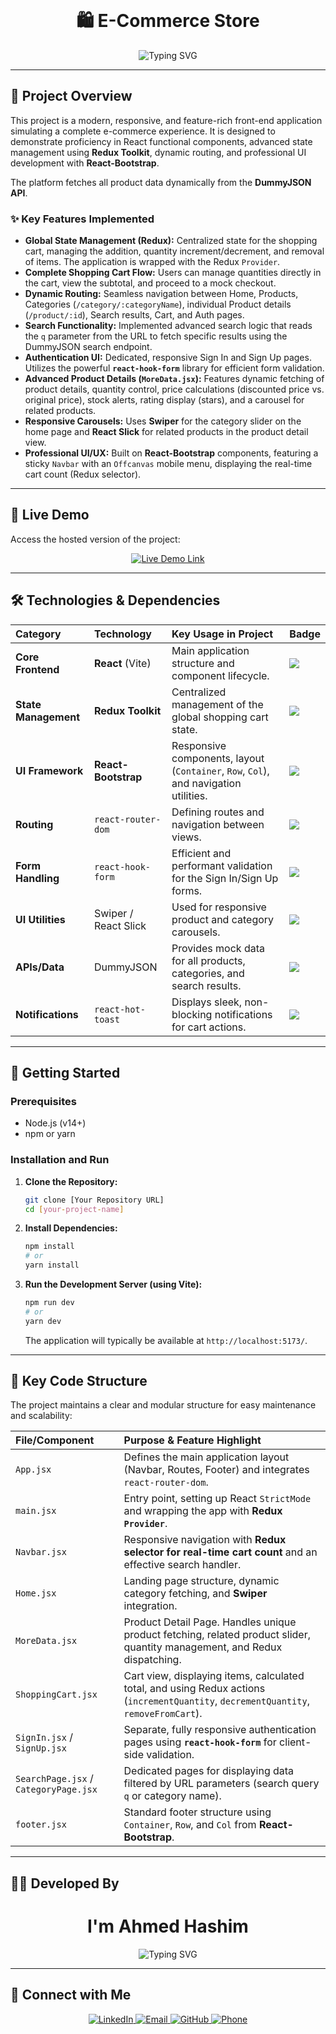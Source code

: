<br>
<h1 align="center">
    🛍️ E-Commerce Store
</h1>

<div align="center">
  <img src="https://readme-typing-svg.herokuapp.com?font=Fira+Code&weight=600&pause=1000&color=28a745&center=true&vCenter=true&width=750&lines=A+Full-Featured+E-Commerce+Front-end;Built+with+React%2C+Redux%2C+and+React-Bootstrap;Complete+Shopping+Experience+and+User+Authentication;" alt="Typing SVG" />
</div>

---

## 🎯 Project Overview

This project is a modern, responsive, and feature-rich front-end application simulating a complete e-commerce experience. It is designed to demonstrate proficiency in React functional components, advanced state management using **Redux Toolkit**, dynamic routing, and professional UI development with **React-Bootstrap**.

The platform fetches all product data dynamically from the **DummyJSON API**.

### ✨ Key Features Implemented

* **Global State Management (Redux):** Centralized state for the shopping cart, managing the addition, quantity increment/decrement, and removal of items. The application is wrapped with the Redux `Provider`.
* **Complete Shopping Cart Flow:** Users can manage quantities directly in the cart, view the subtotal, and proceed to a mock checkout.
* **Dynamic Routing:** Seamless navigation between Home, Products, Categories (`/category/:categoryName`), individual Product details (`/product/:id`), Search results, Cart, and Auth pages.
* **Search Functionality:** Implemented advanced search logic that reads the `q` parameter from the URL to fetch specific results using the DummyJSON search endpoint.
* **Authentication UI:** Dedicated, responsive Sign In and Sign Up pages. Utilizes the powerful **`react-hook-form`** library for efficient form validation.
* **Advanced Product Details (`MoreData.jsx`):** Features dynamic fetching of product details, quantity control, price calculations (discounted price vs. original price), stock alerts, rating display (stars), and a carousel for related products.
* **Responsive Carousels:** Uses **Swiper** for the category slider on the home page and **React Slick** for related products in the product detail view.
* **Professional UI/UX:** Built on **React-Bootstrap** components, featuring a sticky `Navbar` with an `Offcanvas` mobile menu, displaying the real-time cart count (Redux selector).

---

## 🔗 Live Demo

Access the hosted version of the project:

<div align="center">
  <a href="https://ahmed-hashim2024.github.io/E-commarcy/">
    <img src="https://img.shields.io/badge/VIEW%20LIVE%20PROJECT-28a745?style=for-the-badge&logo=vercel&logoColor=white" alt="Live Demo Link" />
  </a>
</div>

---

## 🛠️ Technologies & Dependencies

| Category | Technology | Key Usage in Project | Badge |
| :--- | :--- | :--- | :--- |
| **Core Frontend** | **React** (Vite) | Main application structure and component lifecycle. | <img src="https://img.shields.io/badge/React-20232A?style=for-the-badge&logo=react&logoColor=61DAFB" /> |
| **State Management** | **Redux Toolkit** | Centralized management of the global shopping cart state. | <img src="https://img.shields.io/badge/Redux-593D88?style=for-the-badge&logo=redux&logoColor=white" /> |
| **UI Framework** | **React-Bootstrap** | Responsive components, layout (`Container`, `Row`, `Col`), and navigation utilities. | <img src="https://img.shields.io/badge/Bootstrap-563D7C?style=for-the-badge&logo=bootstrap&logoColor=white" /> |
| **Routing** | `react-router-dom` | Defining routes and navigation between views. | <img src="https://img.shields.io/badge/React_Router-CA4245?style=for-the-badge&logo=react-router&logoColor=white" /> |
| **Form Handling** | `react-hook-form` | Efficient and performant validation for the Sign In/Sign Up forms. | <img src="https://img.shields.io/badge/React%20Hook%20Form-EC5990?style=for-the-badge&logo=reacthookform&logoColor=white" /> |
| **UI Utilities** | Swiper / React Slick | Used for responsive product and category carousels. | <img src="https://img.shields.io/badge/Carousel-Swiper-007AFF?style=for-the-badge&logo=swiper&logoColor=white" /> |
| **APIs/Data** | DummyJSON | Provides mock data for all products, categories, and search results. | <img src="https://img.shields.io/badge/API-Data%20Fetching-4EAA25?style=for-the-badge" /> |
| **Notifications** | `react-hot-toast` | Displays sleek, non-blocking notifications for cart actions. | <img src="https://img.shields.io/badge/Toast-Notifications-FF9900?style=for-the-badge&logo=react&logoColor=white" /> |

---

## 🚀 Getting Started

### Prerequisites

* Node.js (v14+)
* npm or yarn

### Installation and Run

1.  **Clone the Repository:**
    ```bash
    git clone [Your Repository URL]
    cd [your-project-name]
    ```

2.  **Install Dependencies:**
    ```bash
    npm install
    # or
    yarn install
    ```

3.  **Run the Development Server (using Vite):**
    ```bash
    npm run dev
    # or
    yarn dev
    ```
    The application will typically be available at `http://localhost:5173/`.

---

## 📂 Key Code Structure

The project maintains a clear and modular structure for easy maintenance and scalability:

| File/Component | Purpose & Feature Highlight |
| :--- | :--- |
| `App.jsx` | Defines the main application layout (Navbar, Routes, Footer) and integrates `react-router-dom`. |
| `main.jsx` | Entry point, setting up React `StrictMode` and wrapping the app with **Redux `Provider`**. |
| `Navbar.jsx` | Responsive navigation with **Redux selector for real-time cart count** and an effective search handler. |
| `Home.jsx` | Landing page structure, dynamic category fetching, and **Swiper** integration. |
| `MoreData.jsx` | Product Detail Page. Handles unique product fetching, related product slider, quantity management, and Redux dispatching. |
| `ShoppingCart.jsx` | Cart view, displaying items, calculated total, and using Redux actions (`incrementQuantity`, `decrementQuantity`, `removeFromCart`). |
| `SignIn.jsx` / `SignUp.jsx` | Separate, fully responsive authentication pages using **`react-hook-form`** for client-side validation. |
| `SearchPage.jsx` / `CategoryPage.jsx` | Dedicated pages for displaying data filtered by URL parameters (search query `q` or category name). |
| `footer.jsx` | Standard footer structure using `Container`, `Row`, and `Col` from **React-Bootstrap**. |

---

## 👨‍💻 Developed By

<h1 align="center">
    I'm <strong>Ahmed Hashim</strong>
</h1>

<div align="center">
    <img src="https://readme-typing-svg.herokuapp.com?font=Fira+Code&weight=490&pause=1000&color=2596be&center=true&vCenter=true&width=490&lines=Fullstack+Developer+%7C+React+%26+Django;Building+Scalable+%26+Clean+Web+Solutions;" alt="Typing SVG" />
</div>

---

## 🤝 Connect with Me

<div align="center">
  <a href="https://www.linkedin.com/in/eng-ahmedhashim2024/">
    <img src="https://img.shields.io/badge/LinkedIn-0077B5?style=for-the-badge&logo=linkedin&logoColor=white" alt="LinkedIn" />
  </a>
  <a href="mailto:eng.ahmedhashim2024@gmail.com">
    <img src="https://img.shields.io/badge/Email-D14836?style=for-the-badge&logo=gmail&logoColor=white" alt="Email" />
  </a>
  <a href="https://github.com/ahmed-hashim2024">
    <img src="https://img.shields.io/badge/GitHub-100000?style=for-the-badge&logo=github&logoColor=white" alt="GitHub" />
  </a>
  <a href="tel:+201156501103">
    <img src="https://img.shields.io/badge/Phone-25D366?style=for-the-badge&logo=whatsapp&logoColor=white" alt="Phone" />
  </a>
</div>
